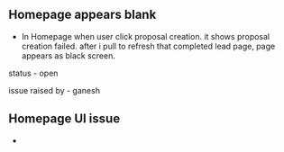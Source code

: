 ## Homepage appears blank

* In Homepage when user click proposal creation. it shows proposal creation failed. after i pull to refresh that completed lead page, page appears as black screen.

status - open

issue raised by - ganesh


## Homepage UI issue

* 
